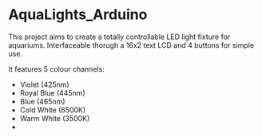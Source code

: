 # AquaLights_Arduino

This project aims to create a totally controllable LED light fixture for aquariums. Interfaceable thorugh a 16x2 text LCD and 4 buttons for simple use.

It features 5 colour channels:
- Violet (425nm)
- Royal Blue (445nm)
- Blue (465nm)
- Cold White (6500K)
- Warm White (3500K)
- 
